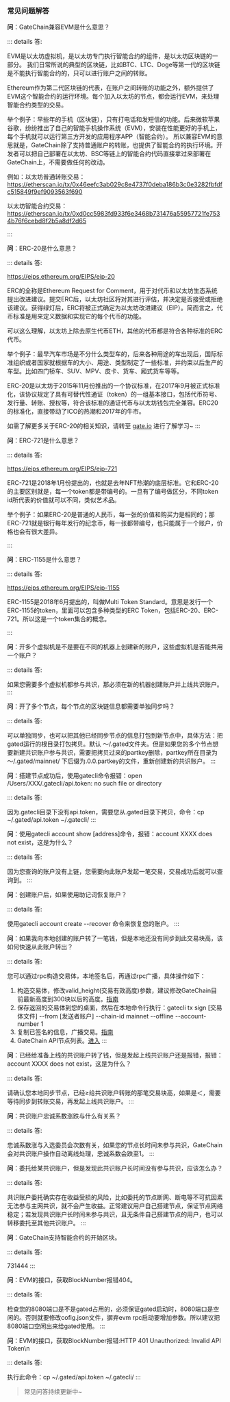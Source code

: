 
### 常见问题解答

**问**：GateChain兼容EVM是什么意思？

::: details 答:

EVM是以太坊虚拟机，是以太坊专门执行智能合约的组件，是以太坊区块链的一部分。
我们日常所说的典型的区块链，比如BTC、LTC、Doge等第一代的区块链是不能执行智能合约的，只可以进行账户之间的转账。
	
Ethereum作为第二代区块链的代表，在账户之间转账的功能之外，额外提供了EVM这个智能合约的运行环境。每个加入以太坊的节点，都会运行EVM，来处理智能合约类型的交易。
	
举个例子：早些年的手机（区块链），只有打电话和发短信的功能。后来微软苹果谷歌，纷纷推出了自己的智能手机操作系统（EVM），安装在性能更好的手机上，每个手机就可以运行第三方开发的应用程序APP（智能合约）。
所以兼容EVM的意思就是，GateChain除了支持普通账户的转账，也提供了智能合约的执行环境。开发者可以把自己部署在以太坊、BSC等链上的智能合约代码直接拿过来部署在GateChain上，不需要做任何的改动。
	
例如：以太坊普通转账交易：<a href="https://etherscan.io/tx/0x46eefc3ab029c8e4737f0deba186b3c0e3282fbfdfc515849f9ef9093563f690" target="_blank">https://etherscan.io/tx/0x46eefc3ab029c8e4737f0deba186b3c0e3282fbfdfc515849f9ef9093563f690</a>
	
以太坊智能合约交易：<a href="https://etherscan.io/tx/0xd0cc5983fd933f6e3468b731476a55957721fe7534b76f6cebd8f2b5a8df2d65" target="_blank">https://etherscan.io/tx/0xd0cc5983fd933f6e3468b731476a55957721fe7534b76f6cebd8f2b5a8df2d65</a>

:::

**问**：ERC-20是什么意思？

::: details 答:

<a href="https://eips.ethereum.org/EIPS/eip-20" target="_blank">https://eips.ethereum.org/EIPS/eip-20</a>

ERC的全称是Ethereum Request for Comment，用于对代币和以太坊生态系统提出改进建议。提交ERC后，以太坊社区将对其进行评估，并决定是否接受或拒绝该建议。获得绿灯后，ERC将被正式确定为以太坊改进建议（EIP）。简而言之，代币标准是用来定义数据和实现它的每个代币的功能。
	
可以这么理解，以太坊上除去原生代币ETH，其他的代币都是符合各种标准的ERC代币。
	
举个例子：最早汽车市场是不分什么类型车的，后来各种用途的车出现后，国际标准组织或者国家就根据车的大小、用途、类型制定了一些标准，并约束以后生产的车型。比如四门轿车、SUV、MPV、皮卡、货车、厢式货车等等。
	
ERC-20是以太坊于2015年11月份推出的一个协议标准，在2017年9月被正式标准化，该协议规定了具有可替代性通证（token）的一组基本接口，包括代币符号、发行量、转账、授权等，符合该标准的通证代币与以太坊钱包完全兼容。ERC20的标准化，直接带动了ICO的热潮和2017年的牛市。

如需了解更多关于ERC-20的相关知识，请转至 <a href="https://www.gate.io/cn/bitwiki/detail/211" target="_blank">gate.io</a> 进行了解学习~
:::

**问**：ERC-721是什么意思？

::: details 答:

<a href="https://eips.ethereum.org/EIPS/eip-721" target="_blank">https://eips.ethereum.org/EIPS/eip-721</a>

ERC-721是2018年1月份提出的，也就是去年NFT热潮的底层标准。它和ERC-20的主要区别就是，每一个token都是带编号的。一旦有了编号做区分，不同token id所代表的价值就可以不同，类似艺术品。
	
举个例子：如果ERC-20是普通的人民币，每一张的价值和购买力是相同的；那ERC-721就是银行每年发行的纪念币，每一张都带编号，也只能属于一个账户，价格也会有很大差异。

:::

**问**：ERC-1155是什么意思？

::: details 答:

<a href="https://eips.ethereum.org/EIPS/eip-1155" target="_blank">https://eips.ethereum.org/EIPS/eip-1155</a>

ERC-1155是2018年6月提出的，叫做Multi Token Standard。意思是发行一个ERC-1155的token，里面可以包含多种类型的ERC Token，包括ERC-20、ERC-721。所以这是一个token集合的概念。

:::

**问**：开多个虚拟机是不是要在不同的机器上创建新的账户，这些虚拟机是否能共用一个账户？

::: details 答:

如果您需要多个虚拟机都参与共识，那必须在新的机器创建账户并上线共识账户。
:::

**问**：开了多个节点，每个节点的区块链信息都需要单独同步吗？

::: details 答:

可以单独同步，也可以把其他已经同步节点的信息打包到新节点中，具体方法：把gated运行的根目录打包拷贝。默认  ～/.gated文件夹。但是如果您的多个节点想要新建共识账户参与共识，需要把拷贝过来的partkey删除，partkey所在目录为 ～/.gated/mainnet/ 下后缀为.0.0.partkey的文件，重新创建新的共识账户。
:::

**问**：搭建节点成功后，使用gatecli命令报错：open /Users/XXX/.gatecli/api.token: no such file or directory

::: details 答:

因为.gatecli目录下没有api.token，需要您从.gated目录下拷贝，命令：cp ~/.gated/api.token ~/.gatecli/
:::

**问**：使用gatecli account show [address]命令，报错：account XXXX does not exist，这是为什么？

::: details 答:

因为您查询的账户没有上链，您需要向此账户发起一笔交易，交易成功后就可以查询到。
:::

**问**：创建账户后，如果使用助记词恢复账户？

::: details 答:
	
使用gatecli account create --recover 命令来恢复您的账户。
:::

**问**：如果我向本地创建的账户转了一笔钱，但是本地还没有同步到此交易块高，该如何快速从此账户转出？

::: details 答:

您可以通过rpc构造交易体，本地签名后，再通过rpc广播，具体操作如下：
	
1. 构造交易体，修改valid_height(交易有效高度)参数，建议修改GateChain目前最新高度到300块以后的高度。[指南](../../developers/api/tx/index.md#普通交易)
2. 保存返回的交易体到您的桌面，然后在本地命令行执行：gatecli tx sign [交易体文件] --from [发送者账户] --chain-id mainnet --offline --account-number 1
3. 复制已签名的信息，广播交易。[指南](../../developers/api/tx/index.md#发送交易)
4. GateChain API节点列表。[进入](../../integration/rpc-node-list/index.md)
:::

**问**：已经给准备上线的共识账户转了钱，但是发起上线共识账户还是报错，报错：account XXXX does not exist，这是为什么？

::: details 答:

请确认您本地同步节点，已经≥给共识账户转账的那笔交易块高，如果是＜，需要等待同步到转账交易，再发起上线共识账户。
:::

**问**：共识账户忠诚系数涨跌与什么有关系？

::: details 答:
	
忠诚系数涨与入选委员会次数有关，如果您的节点长时间未参与共识，GateChain会对共识账户操作自动离线处理，忠诚系数会跌至1。
:::

**问**：委托给某共识账户，但是发现此共识账户长时间没有参与共识，应该怎么办？

::: details 答:

共识账户委托确实存在收益受损的风险，比如委托的节点断网、断电等不可抗因素无法参与主网共识，就不会产生收益。正常建议用户自己搭建节点，保证节点网络稳定；若发现共识账户长时间未参与共识，且无条件自己搭建节点的用户，也可以转移委托至其他共识账户。
:::

**问**：GateChain支持智能合约的开始区块。

::: details 答:

731444
:::

**问**：EVM的接口，获取BlockNumber报错404。

::: details 答:

检查您的8080端口是不是gated占用的，必须保证gated启动时，8080端口是空闲的。否则就要修改cofig.json文件，摒弃evm rpc启动要增加参数。所以建议把8080端口空闲出来给gated使用。
:::

**问**：EVM的接口，获取BlockNumber报错:HTTP 401 Unauthorized: Invalid API Token\n

::: details 答:

执行此命令：cp ~/.gated/api.token ~/.gatecli/
:::

> 常见问答持续更新中~
